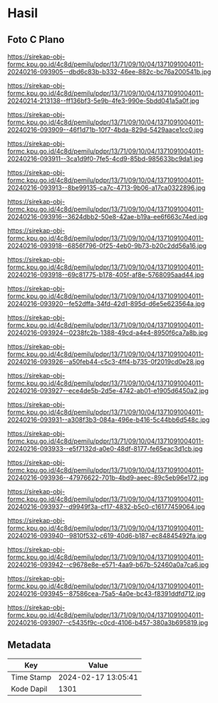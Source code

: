 # Hasil

## Foto C Plano

https://sirekap-obj-formc.kpu.go.id/4c8d/pemilu/pdpr/13/71/09/10/04/1371091004011-20240216-093905--dbd6c83b-b332-46ee-882c-bc76a200541b.jpg

https://sirekap-obj-formc.kpu.go.id/4c8d/pemilu/pdpr/13/71/09/10/04/1371091004011-20240214-213138--ff136bf3-5e9b-4fe3-990e-5bdd041a5a0f.jpg

https://sirekap-obj-formc.kpu.go.id/4c8d/pemilu/pdpr/13/71/09/10/04/1371091004011-20240216-093909--46f1d71b-10f7-4bda-829d-5429aace1cc0.jpg

https://sirekap-obj-formc.kpu.go.id/4c8d/pemilu/pdpr/13/71/09/10/04/1371091004011-20240216-093911--3ca1d9f0-7fe5-4cd9-85bd-985633bc9da1.jpg

https://sirekap-obj-formc.kpu.go.id/4c8d/pemilu/pdpr/13/71/09/10/04/1371091004011-20240216-093913--8be99135-ca7c-4713-9b06-a17ca0322896.jpg

https://sirekap-obj-formc.kpu.go.id/4c8d/pemilu/pdpr/13/71/09/10/04/1371091004011-20240216-093916--3624dbb2-50e8-42ae-b19a-ee6f663c74ed.jpg

https://sirekap-obj-formc.kpu.go.id/4c8d/pemilu/pdpr/13/71/09/10/04/1371091004011-20240216-093918--6856f796-0f25-4eb0-9b73-b20c2dd56a16.jpg

https://sirekap-obj-formc.kpu.go.id/4c8d/pemilu/pdpr/13/71/09/10/04/1371091004011-20240216-093918--69c81775-b178-405f-af8e-5768095aad44.jpg

https://sirekap-obj-formc.kpu.go.id/4c8d/pemilu/pdpr/13/71/09/10/04/1371091004011-20240216-093920--fe52dffa-34fd-42d1-895d-d6e5e623564a.jpg

https://sirekap-obj-formc.kpu.go.id/4c8d/pemilu/pdpr/13/71/09/10/04/1371091004011-20240216-093924--0238fc2b-1388-49cd-a4e4-8950f6ca7a8b.jpg

https://sirekap-obj-formc.kpu.go.id/4c8d/pemilu/pdpr/13/71/09/10/04/1371091004011-20240216-093926--a50feb44-c5c3-4ff4-b735-0f2019cd0e28.jpg

https://sirekap-obj-formc.kpu.go.id/4c8d/pemilu/pdpr/13/71/09/10/04/1371091004011-20240216-093927--ece4de5b-2d5e-4742-ab01-e1905d6450a2.jpg

https://sirekap-obj-formc.kpu.go.id/4c8d/pemilu/pdpr/13/71/09/10/04/1371091004011-20240216-093931--a308f3b3-084a-496e-b416-5c44bb6d548c.jpg

https://sirekap-obj-formc.kpu.go.id/4c8d/pemilu/pdpr/13/71/09/10/04/1371091004011-20240216-093933--e5f7132d-a0e0-48df-8177-fe65eac3d1cb.jpg

https://sirekap-obj-formc.kpu.go.id/4c8d/pemilu/pdpr/13/71/09/10/04/1371091004011-20240216-093936--47976622-701b-4bd9-aeec-89c5eb96e172.jpg

https://sirekap-obj-formc.kpu.go.id/4c8d/pemilu/pdpr/13/71/09/10/04/1371091004011-20240216-093937--d9949f3a-cf17-4832-b5c0-c16177459064.jpg

https://sirekap-obj-formc.kpu.go.id/4c8d/pemilu/pdpr/13/71/09/10/04/1371091004011-20240216-093940--9810f532-c619-40d6-b187-ec84845492fa.jpg

https://sirekap-obj-formc.kpu.go.id/4c8d/pemilu/pdpr/13/71/09/10/04/1371091004011-20240216-093942--c9678e8e-e571-4aa9-b67b-52460a0a7ca6.jpg

https://sirekap-obj-formc.kpu.go.id/4c8d/pemilu/pdpr/13/71/09/10/04/1371091004011-20240216-093945--87586cea-75a5-4a0e-bc43-f8391ddfd712.jpg

https://sirekap-obj-formc.kpu.go.id/4c8d/pemilu/pdpr/13/71/09/10/04/1371091004011-20240216-093907--c5435f9c-c0cd-4106-b457-380a3b695819.jpg


## Metadata

| Key        | Value               |
| ---------- | ------------------- |
| Time Stamp | 2024-02-17 13:05:41 |
| Kode Dapil | 1301                |



